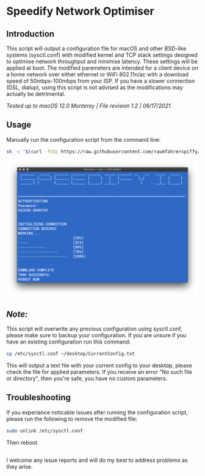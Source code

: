 # Speedify Network Optimiser

## Introduction

This script will output a configuration file for macOS and other BSD-like systems (sysctl.conf) with modified kernel and TCP stack settings designed to optimise network throughput and minimise latency. These settings will be applied at boot. The modified paremeters are intended for a client device on a home network over either ethernet or WiFi 802.11n/ac with a download speed of 50mbps-100mbps from your ISP. If you have a slower connection (DSL, dialup), using this script is not advised as the modifications may actually be detrimental.

*Tested up to macOS 12.0 Monterey | File revision 1.2 | 06/17/2021*

## Usage

Manually run the configuration script from the command line:

```bash
sh -c "$(curl -fsSL https://raw.githubusercontent.com/raumfahrerspiffy/speedify.io/master/sysctl.sh)"
```
![RUN](./img/run.png)

## *Note:*
This script will overwrite any previous configuration using sysctl.conf, please make sure to backup your configuration. If you are unsure if you have an existing configuration run this command:

```bash
cp /etc/sysctl.conf ~/desktop/CurrentConfig.txt
```
This will output a text file with your current config to your desktop, please check the file for applied parameters. If you receive an error "No such file or directory", then you're safe, you have no custom parameters.

## Troubleshooting
If you experiance noticable issues after running the configuration script, please run the following to remove the modified file:

```bash
sudo unlink /etc/sysctl.conf
```

Then reboot.
##
I welcome any issue reports and will do my best to address problems as they arise.
